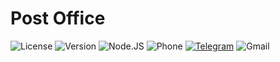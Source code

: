 # Post Office

![License](https://img.shields.io/badge/License-MIT-blue.svg)
![Version](https://img.shields.io/badge/Version-0.0.1-blue.svg)
![Node.JS](https://img.shields.io/badge/Node.JS-10.15.0-gren.svg)
![Phone](https://img.shields.io/badge/Phone-(+380)507316177-white.svg?style=social)
[![Telegram](https://img.shields.io/badge/telegram-https://t.me/nikita_glukhi-9cf.svg?style=social)](https://t.me/nikita_glukhi)
![Gmail](https://img.shields.io/badge/gmail-glukhi.nikita@gmail.com-red.svg?style=social)

#

